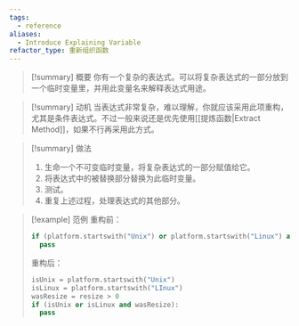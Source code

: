 ```yaml
---
tags:
  - reference
aliases:
  - Introduce Explaining Variable
refactor_type: 重新组织函数
---
```

> [!summary] 概要
> 你有一个复杂的表达式。可以将复杂表达式的一部分放到一个临时变量里，并用此变量名来解释表达式用途。

> [!summary] 动机
> 当表达式非常复杂，难以理解，你就应该采用此项重构，尤其是条件表达式。不过一般来说还是优先使用[[提炼函数|Extract Method]]，如果不行再采用此方式。

> [!summary] 做法
> 1. 生命一个不可变临时变量，将复杂表达式的一部分赋值给它。
> 2. 将表达式中的被替换部分替换为此临时变量。
> 3. 测试。
> 4. 重复上述过程，处理表达式的其他部分。

> [!example] 范例
> 重构前：
> ```python
> if (platform.startswith("Unix") or platform.startswith("Linux") and resize > 0):
> 	pass
> ```
> 重构后：
> ```python
> isUnix = platform.startswith("Unix")
> isLinux = platform.startswith("LInux")
> wasResize = resize > 0
> if (isUnix or isLinux and wasResize):
> 	pass
> ```